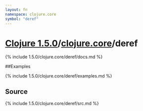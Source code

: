 ```yaml
---
layout: fn
namespace: clojure.core
symbol: "deref"
---
```


# [Clojure 1.5.0](../../)/[clojure.core](../)/deref

{% include 1.5.0/clojure.core/deref/docs.md %}

##Examples

{% include 1.5.0/clojure.core/deref/examples.md %}
## Source
{% include 1.5.0/clojure.core/deref/src.md %}

